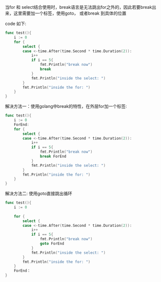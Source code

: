 当for 和 select结合使用时，break语言是无法跳出for之外的，因此若要break出来，这里需要加一个标签，使用goto， 或者break 到具体的位置

code 如下:
```go
func test(){
    i := 0
    for {
        select {
        case <-time.After(time.Second * time.Duration(2)):
            i++
            if i == 5{
                fmt.Println("break now")
                break 
            }
            fmt.Println("inside the select: ")
        }
        fmt.Println("inside the for: ")
    }
}
```
解决方法一：使用golang中break的特性，在外层for加一个标签:

```go
func test(){
    i := 0
    ForEnd:
    for {
        select {
        case <-time.After(time.Second * time.Duration(2)):
            i++
            if i == 5{
                fmt.Println("break now")
                break ForEnd
            }
            fmt.Println("inside the select: ")
        }
        fmt.Println("inside the for: ")
    }
}
```

解决方法二: 使用goto直接跳出循环
```go
func test(){
    i := 0
 
    for {
        select {
        case <-time.After(time.Second * time.Duration(2)):
            i++
            if i == 5{
                fmt.Println("break now")
                goto ForEnd
            }
            fmt.Println("inside the select: ")
        }
        fmt.Println("inside the for: ")
    }
    ForEnd：
}
```

